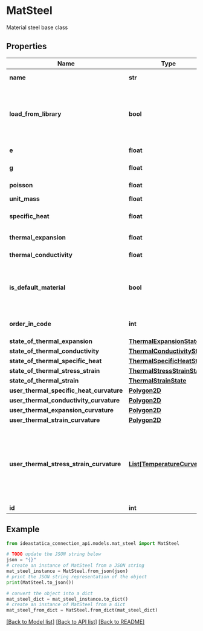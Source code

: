 # MatSteel

Material steel base class

## Properties

Name | Type | Description | Notes
------------ | ------------- | ------------- | -------------
**name** | **str** | Name of material | [optional] 
**load_from_library** | **bool** | Load from library - try override properties from library find material by name | [optional] 
**e** | **float** | Young&#39;s modulus | [optional] 
**g** | **float** | Shear modulus | [optional] 
**poisson** | **float** | Poisson&#39;s ratio | [optional] 
**unit_mass** | **float** | Unit weight | [optional] 
**specific_heat** | **float** | Specific heat capacity | [optional] 
**thermal_expansion** | **float** | Thermal expansion | [optional] 
**thermal_conductivity** | **float** | Thermal conductivity | [optional] 
**is_default_material** | **bool** | True if material is default material from the code | [optional] 
**order_in_code** | **int** | Order of this material in the code | [optional] 
**state_of_thermal_expansion** | [**ThermalExpansionState**](ThermalExpansionState.md) |  | [optional] 
**state_of_thermal_conductivity** | [**ThermalConductivityState**](ThermalConductivityState.md) |  | [optional] 
**state_of_thermal_specific_heat** | [**ThermalSpecificHeatState**](ThermalSpecificHeatState.md) |  | [optional] 
**state_of_thermal_stress_strain** | [**ThermalStressStrainState**](ThermalStressStrainState.md) |  | [optional] 
**state_of_thermal_strain** | [**ThermalStrainState**](ThermalStrainState.md) |  | [optional] 
**user_thermal_specific_heat_curvature** | [**Polygon2D**](Polygon2D.md) |  | [optional] 
**user_thermal_conductivity_curvature** | [**Polygon2D**](Polygon2D.md) |  | [optional] 
**user_thermal_expansion_curvature** | [**Polygon2D**](Polygon2D.md) |  | [optional] 
**user_thermal_strain_curvature** | [**Polygon2D**](Polygon2D.md) |  | [optional] 
**user_thermal_stress_strain_curvature** | [**List[TemperatureCurve2D]**](TemperatureCurve2D.md) | User-defined curvature for thermal stress,strain { Temperature &#x3D; Θ[K], {x &#x3D; ε[-], y &#x3D; σ[Pa]}} | [optional] 
**id** | **int** | Element Id | [optional] 

## Example

```python
from ideastatica_connection_api.models.mat_steel import MatSteel

# TODO update the JSON string below
json = "{}"
# create an instance of MatSteel from a JSON string
mat_steel_instance = MatSteel.from_json(json)
# print the JSON string representation of the object
print(MatSteel.to_json())

# convert the object into a dict
mat_steel_dict = mat_steel_instance.to_dict()
# create an instance of MatSteel from a dict
mat_steel_from_dict = MatSteel.from_dict(mat_steel_dict)
```
[[Back to Model list]](../README.md#documentation-for-models) [[Back to API list]](../README.md#documentation-for-api-endpoints) [[Back to README]](../README.md)


